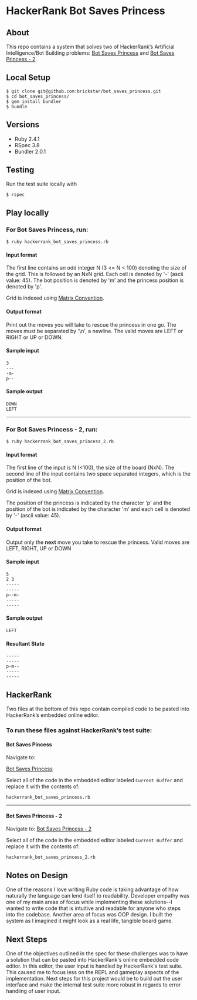 
# HackerRank Bot Saves Princess
## About
This repo contains a system that solves two of HackerRank’s Artificial Intelligence/Bot Building problems: [Bot Saves Princess](https://www.hackerrank.com/challenges/saveprincess/problem) and [Bot Saves Princess - 2](https://www.hackerrank.com/challenges/saveprincess2/problem).

## Local Setup

```
$ git clone git@github.com:brickstar/bot_saves_princess.git
$ cd bot_saves_princess/
$ gem install bundler
$ bundle
```
## Versions
* Ruby 2.4.1
* RSpec 3.8
* Bundler 2.0.1
## Testing
Run the test suite locally with
```
$ rspec
```
## Play locally
### For Bot Saves Princess, run:
```
$ ruby hackerrank_bot_saves_princess.rb
```
#### Input format

The first line contains an odd integer N (3 <= N < 100) denoting the size of the grid.  This is followed by an NxN grid. Each cell is denoted by '-' (ascii value: 45).  The bot position is denoted by 'm' and the princess position is denoted by 'p'.

Grid is indexed using [Matrix Convention](https://www.hackerrank.com/scoring/board-convention).

#### Output format

Print out the moves you will take to rescue the princess in one go.  The moves must be separated by '\n', a newline. The valid moves are LEFT or RIGHT or UP or DOWN.

#### Sample input
```
3
---
-m-
p--
```
#### Sample output
```
DOWN
LEFT
```
___
### For Bot Saves Princess - 2, run:
```
$ ruby hackerrank_bot_saves_princess_2.rb
```
#### Input format

The first line of the input is N (<100), the size of the board (NxN).  The second line of the input contains two space separated integers, which is the position of the bot.

Grid is indexed using [Matrix Convention](https://www.hackerrank.com/scoring/board-convention).

The position of the princess is indicated by the character 'p' and the position of the bot is indicated by the character 'm' and each cell is denoted by '-' (ascii value: 45).
#### Output format

Output only the **next** move you take to rescue the princess.  Valid moves are LEFT, RIGHT, UP or DOWN

#### Sample input
```
5
2 3
-----
-----
p--m-
-----
-----
```
#### Sample output
```
LEFT
```
#### Resultant State
```
-----
-----
p-m--
-----
-----
```
## HackerRank
Two files at the bottom of this repo contain compiled code to be pasted into HackerRank’s embedded online editor.

### To run these files against HackerRank’s test suite:

#### Bot Saves Pincess
Navigate to:

[Bot Saves Princess](https://www.hackerrank.com/challenges/saveprincess/problem)

Select all of the code in the embedded editor labeled ```Current Buffer``` and replace it with the contents of:
```
hackerrank_bot_saves_princess.rb
```
___
#### Bot Saves Princess - 2
Navigate to:
[Bot Saves Princess - 2](https://www.hackerrank.com/challenges/saveprincess2/problem)

Select all of the code in the embedded editor labeled ```Current Buffer``` and replace it with the contents of:
```
hackerrank_bot_saves_princess_2.rb
```

## Notes on Design
One of the reasons I love writing Ruby code is taking advantage of how naturally the language can lend itself to readability.  Developer empathy was one of my main areas of focus while implementing these solutions--I wanted to write code that is intuitive and readable for anyone who steps into the codebase.  Another area of focus was OOP design.  I built the system as I imagined it might look as a real life, tangible board game.  

## Next Steps
One of the objectives outlined in the spec for these challenges was to have a solution that can be pasted into HackerRank's online embedded code editor.  In this editor, the user input is handled by HackerRank's test suite.  This caused me to focus less on the REPL and gameplay aspects of the implementation.  Next steps for this project would be to build out the user interface and make the internal test suite more robust in regards to error handling of user input.
